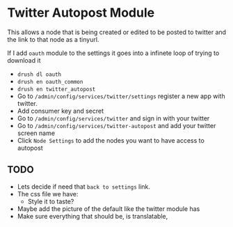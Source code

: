 # Twitter Autopost Module

This allows a node that is being created or edited to be posted to twitter and the link to that node as a tinyurl.

If I add `oauth` module to the settings it goes into a infinete loop of trying to download it

- `drush dl oauth`
- `drush en oauth_common`
- `drush en twitter_autopost`
- Go to `/admin/config/services/twitter/settings` register a new app with twitter.
- Add consumer key and secret
- Go to `/admin/config/services/twitter` and sign in with your twitter
- Go to `/admin/config/services/twitter-autopost` and add your twitter screen name
- Click `Node Settings` to add the nodes you want to have access to autopost


## TODO

- Lets decide if need that `back to settings` link.
- The css file we have:
  - Style it to taste?
- Maybe add the picture of the default like the twitter module has
- Make sure everything that should be, is translatable,
